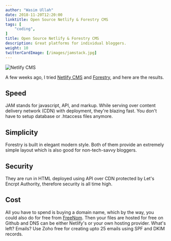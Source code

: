 ```yaml
---
author: "Wasim Ullah"
date: 2018-11-20T12:20:00
linktitle: Open Source Netlify & Forestry CMS
tags: [
    "coding",
]
title: Open Source Netlify & Forestry CMS
description: Great platforms for individual bloggers.
weight: 10
twitterCardImage: [/images/jamstack.jpg]
---
```


![Netlify CMS](/images/jamstack.jpg)

A few weeks ago, I tried <a href="https://www.netlifycms.org/" target="_blank">Netlify CMS</a> and <a href="https://forestry.io/" target="_blank">Forestry</a>, and here are the results.

## Speed
JAM stands for javascript, API, and markup. While serving over content delivery network (CDN) with deployment, they're blazing fast. You don't have to setup database or .htaccess files anymore.

## Simplicity
Forestry is built in elegant modern style. Both of them provide an extremely simple layout which is also good for non-tech-savvy bloggers.

## Security
They are run in HTML deployed using API over CDN protected by Let's Encrpt Authority, therefore security is all time high.

## Cost
All you have to spend is buying a domain name, which by the way, you could also do for free from <a href="https://www.freenom.com/" target="_blank">FreeNom</a>. Then your files are hosted for free on Github and DNS can be either Netlify's or your own hosting provider. What's left? Emails? Use Zoho free for creating upto 25 emails using SPF and DKIM records.
